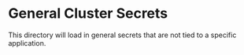 # General Cluster Secrets

This directory will load in general secrets that are not tied to a specific application.
